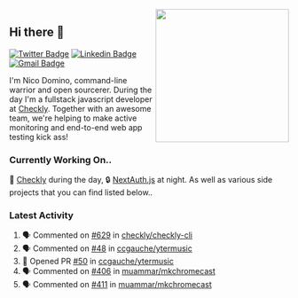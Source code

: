 <img align="right" src="https://user-images.githubusercontent.com/7415984/172472491-91b16eac-fa22-4ecf-92df-d687139fd1f9.gif" width="240" />

## Hi there 👋

[![Twitter Badge](https://img.shields.io/badge/-@ndom91-1ca0f1?style=flat-square&labelColor=1ca0f1&logo=twitter&logoColor=white&link=https://twitter.com/ndom91)](https://twitter.com/ndom91) [![Linkedin Badge](https://img.shields.io/badge/-ndom91-blue?style=flat-square&logo=Linkedin&logoColor=white&link=https://www.linkedin.com/in/ndom91/)](https://www.linkedin.com/in/ndom91/) [![Gmail Badge](https://img.shields.io/badge/-yo@ndo.dev-c14438?style=flat-square&logo=mail.ru&logoColor=white&link=mailto:yo@ndo.dev)](mailto:yo@ndo.dev)

I'm Nico Domino, command-line warrior and open sourcerer. During the day I'm a fullstack javascript developer at [Checkly](https://checklyhq.com). Together with an awesome team, we're helping to make active monitoring and end-to-end web app testing kick ass!

### Currently Working On..

🦝 [Checkly](https://checklyhq.com) during the day, 🔒 [NextAuth.js](https://github.com/nextauthjs/next-auth) at night. As well as various side projects that you can find listed below..

<!--START_SECTION_PROFILE_VIEWS:readme-info-->
<!--END_SECTION_PROFILE_VIEWS:readme-info-->

<!--START_SECTION_DAILY_COMMIT:readme-info-->
<!--END_SECTION_DAILY_COMMIT:readme-info-->

<!--START_SECTION_WEEKLY_COMMIT:readme-info-->
<!--END_SECTION_WEEKLY_COMMIT:readme-info-->

### Latest Activity

<!--START_SECTION:activity-->
1. 🗣 Commented on [#629](https://github.com/checkly/checkly-cli/issues/629) in [checkly/checkly-cli](https://github.com/checkly/checkly-cli)
2. 🗣 Commented on [#48](https://github.com/ccgauche/ytermusic/issues/48) in [ccgauche/ytermusic](https://github.com/ccgauche/ytermusic)
3. 💪 Opened PR [#50](https://github.com/ccgauche/ytermusic/pull/50) in [ccgauche/ytermusic](https://github.com/ccgauche/ytermusic)
4. 🗣 Commented on [#406](https://github.com/muammar/mkchromecast/issues/406) in [muammar/mkchromecast](https://github.com/muammar/mkchromecast)
5. 🗣 Commented on [#411](https://github.com/muammar/mkchromecast/issues/411) in [muammar/mkchromecast](https://github.com/muammar/mkchromecast)
<!--END_SECTION:activity-->
